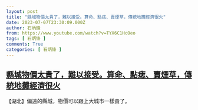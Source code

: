 ```yaml
---
layout: post
title: "縣城物價太貴了，難以接受。算命、點痣、賣煙草，傳統地攤經濟很火"
date: 2023-07-07T23:30:09.000Z
author: 石炳鋒
from: https://www.youtube.com/watch?v=TYX6C1HcOeo
tags: [ 石炳锋 ]
comments: True
categories: [ 石炳锋 ]
---
```

<!--1688772609000-->
[縣城物價太貴了，難以接受。算命、點痣、賣煙草，傳統地攤經濟很火](https://www.youtube.com/watch?v=TYX6C1HcOeo)
------

<div>
【湖北】偏遠的縣城，物價可以跟上大城市一樣貴了。
</div>
